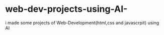 # web-dev-projects-using-AI-
i made some projects of Web-Development(html,css and javascrpit) using AI 
